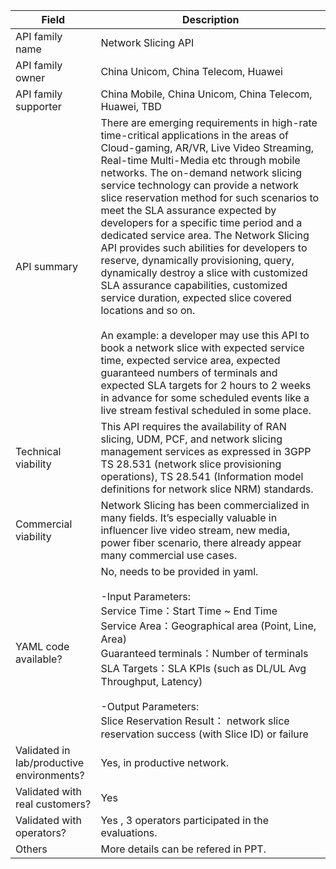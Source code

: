 | **Field** | Description | 
| ---- | ----- |
| API family name | Network Slicing API | 
| API family owner | China Unicom, China Telecom, Huawei |
| API family supporter | China Mobile, China Unicom, China Telecom, Huawei, TBD |
| API summary | There are emerging requirements in high-rate time-critical applications in the areas of Cloud-gaming, AR/VR, Live Video Streaming, Real-time Multi-Media etc through mobile networks. The on-demand network slicing service technology can provide a network slice reservation method for such scenarios to meet the SLA assurance expected by developers for a specific time period and a dedicated service area. The Network Slicing API provides such abilities for developers to reserve, dynamically provisioning, query, dynamically destroy a slice with customized SLA assurance capabilities, customized service duration, expected slice covered locations and so on. <br /> <br />An example: a developer may use this API to book a network slice with expected service time, expected service area, expected guaranteed numbers of terminals and expected SLA targets for 2 hours to 2 weeks in advance for some scheduled events like a live stream festival scheduled  in some place.|
| Technical viability | This API requires the availability of RAN slicing, UDM, PCF, and network slicing management services as expressed in 3GPP TS 28.531 (network slice provisioning operations), TS 28.541 (Information model definitions for network slice NRM) standards.|
| Commercial viability | Network Slicing has been commercialized in many fields. It’s especially valuable in influencer live video stream, new media, power fiber scenario, there already appear many commercial use cases.| 
| YAML code available? | No, needs to be provided in yaml. <br /> <br />-Input Parameters:<br />Service Time：Start Time ~ End Time<br />Service Area：Geographical area (Point, Line, Area)<br />Guaranteed terminals：Number of terminals<br />SLA Targets：SLA KPIs (such as DL/UL Avg Throughput, Latency)<br /><br />-Output Parameters:<br />Slice Reservation Result： network slice reservation success (with Slice ID) or failure|
| Validated in lab/productive environments? | Yes, in productive network. |
| Validated with real customers? | Yes |
| Validated with operators? | Yes , 3 operators participated in the evaluations. |
| Others | More details can be refered in PPT. |
